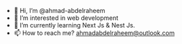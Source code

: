 - 👋 Hi, I’m @ahmad-abdelraheem
- 👀 I’m interested in web development
- 🌱 I’m currently learning Next Js & Nest Js.
- 📫 How to reach me? ahmadabdelraheem@outlook.com
